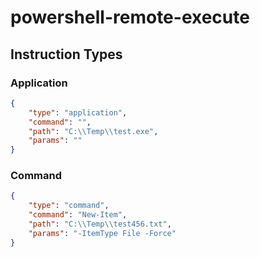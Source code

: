 # powershell-remote-execute








## Instruction Types

### Application
```json
{
    "type": "application",
    "command": "",
    "path": "C:\\Temp\\test.exe",
    "params": ""
}
```


### Command
```json
{
    "type": "command",
    "command": "New-Item",
    "path": "C:\\Temp\\test456.txt",
    "params": "-ItemType File -Force"
}
```